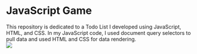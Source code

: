 # JavaScript Game
This repository is dedicated to a Todo List I developed using JavaScript, HTML, and CSS. In my JavaScript code, I used document query selectors to pull data and used HTML and CSS for data rendering.
<br />
<img src="https://i.imgur.com/L2vejLV.png"/>
